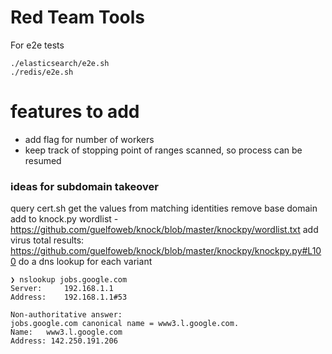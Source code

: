 # Red Team Tools

For e2e tests

```
./elasticsearch/e2e.sh
./redis/e2e.sh
```

# features to add

* add flag for number of workers
* keep track of stopping point of ranges scanned, so process can be resumed


### ideas for subdomain takeover
query cert.sh
get the values from matching identities
remove base domain
add to knock.py wordlist - https://github.com/guelfoweb/knock/blob/master/knockpy/wordlist.txt
add virus total results: https://github.com/guelfoweb/knock/blob/master/knockpy/knockpy.py#L100
do a dns lookup for each variant

```
❯ nslookup jobs.google.com
Server:		192.168.1.1
Address:	192.168.1.1#53

Non-authoritative answer:
jobs.google.com	canonical name = www3.l.google.com.
Name:	www3.l.google.com
Address: 142.250.191.206
```
